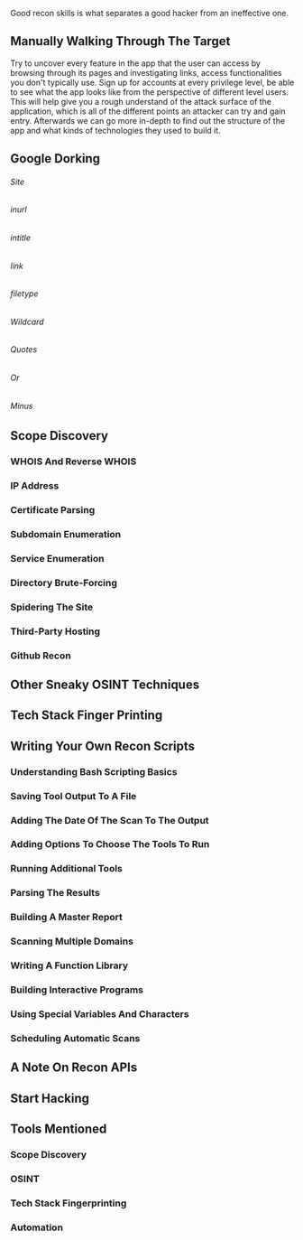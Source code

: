 Good recon skills is what separates a good hacker from an ineffective one.
## Manually Walking Through The Target
Try to uncover every feature in the app that the user can access by browsing through its pages and investigating links, access functionalities you don't typically use. 
Sign up for accounts at every privilege level, be able to see what the app looks like from the perspective of different level users. 
This will help give you a rough understand of the attack surface of the application, which is all of the different points an attacker can try and gain entry. 
Afterwards we can go more in-depth to find out the structure of the app and what kinds of technologies they used to build it. 
## Google Dorking
###### Site 
###### inurl
###### intitle
###### link
###### filetype
###### Wildcard
###### Quotes
###### Or
###### Minus
## Scope Discovery
### WHOIS And Reverse WHOIS
### IP Address
### Certificate Parsing
### Subdomain Enumeration
### Service Enumeration
### Directory Brute-Forcing
### Spidering The Site
### Third-Party Hosting
### Github Recon
## Other Sneaky OSINT Techniques
## Tech Stack Finger Printing
## Writing Your Own Recon Scripts
### Understanding Bash Scripting Basics
### Saving Tool Output To A File
### Adding The Date Of The Scan To The Output 
### Adding Options To Choose The Tools To Run
### Running Additional Tools
### Parsing The Results
### Building A Master Report
### Scanning Multiple Domains
### Writing A Function Library
### Building Interactive Programs
### Using Special Variables And Characters
### Scheduling Automatic Scans
## A Note On Recon APIs
## Start Hacking
## Tools Mentioned
### Scope Discovery
### OSINT
### Tech Stack Fingerprinting
### Automation
